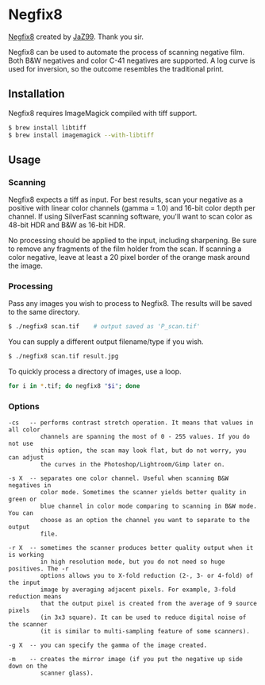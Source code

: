 # Negfix8

[Negfix8](https://sites.google.com/site/negfix) created by
[JaZ99](http://www.flickr.com/people/jaz99). Thank you sir.

Negfix8 can be used to automate the process of scanning negative film. Both
B&W negatives and color C-41 negatives are supported. A log curve is used for
inversion, so the outcome resembles the traditional print.

## Installation

Negfix8 requires ImageMagick compiled with tiff support.

```bash
$ brew install libtiff
$ brew install imagemagick --with-libtiff
```

## Usage

### Scanning

Negfix8 expects a tiff as input. For best results, scan your negative as a
positive with linear color channels (gamma = 1.0) and 16-bit color depth per
channel. If using SilverFast scanning software, you'll want to scan color as
48-bit HDR and B&W as 16-bit HDR.

No processing should be applied to the input, including sharpening. Be sure to
remove any fragments of the film holder from the scan. If scanning a color
negative, leave at least a 20 pixel border of the orange mask around the image.

### Processing

Pass any images you wish to process to Negfix8. The results will be saved to
the same directory.

```bash
$ ./negfix8 scan.tif    # output saved as 'P_scan.tif'
```

You can supply a different output filename/type if you wish.

```bash
$ ./negfix8 scan.tif result.jpg
```

To quickly process a directory of images, use a loop.

```bash
for i in *.tif; do negfix8 "$i"; done
```

### Options

```
-cs   -- performs contrast stretch operation. It means that values in all color
         channels are spanning the most of 0 - 255 values. If you do not use
         this option, the scan may look flat, but do not worry, you can adjust
         the curves in the Photoshop/Lightroom/Gimp later on.

-s X  -- separates one color channel. Useful when scanning B&W negatives in
         color mode. Sometimes the scanner yields better quality in green or
         blue channel in color mode comparing to scanning in B&W mode. You can
         choose as an option the channel you want to separate to the output
         file.

-r X  -- sometimes the scanner produces better quality output when it is working
         in high resolution mode, but you do not need so huge positives. The -r
         options allows you to X-fold reduction (2-, 3- or 4-fold) of the input
         image by averaging adjacent pixels. For example, 3-fold reduction means
         that the output pixel is created from the average of 9 source pixels
         (in 3x3 square). It can be used to reduce digital noise of the scanner
         (it is similar to multi-sampling feature of some scanners).

-g X  -- you can specify the gamma of the image created.

-m    -- creates the mirror image (if you put the negative up side down on the
         scanner glass).
```
